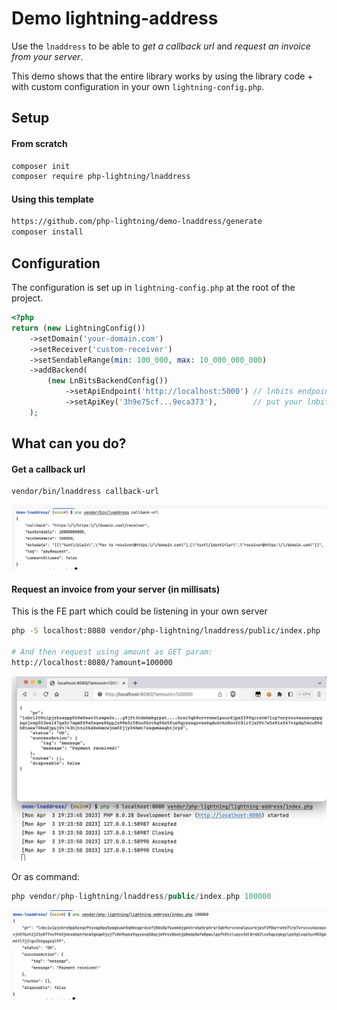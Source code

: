 #  Demo lightning-address


Use the `lnaddress` to be able to *get a callback url* and *request an invoice from your server*.

This demo shows that the entire library works by using the library code + with custom configuration in your own `lightning-config.php`.

## Setup

#### From scratch

```bash
composer init
composer require php-lightning/lnaddress
```

#### Using this template

```bash
https://github.com/php-lightning/demo-lnaddress/generate
composer install
```

## Configuration

The configuration is set up in `lightning-config.php` at the root of the project.

```php
<?php
return (new LightningConfig())
    ->setDomain('your-domain.com')
    ->setReceiver('custom-receiver')
    ->setSendableRange(min: 100_000, max: 10_000_000_000)
    ->addBackend(
        (new LnBitsBackendConfig())
            ->setApiEndpoint('http://localhost:5000') // lnbits endpoint : protocol://host:port
            ->setApiKey('3h9e75cf...9eca373'),        // put your lnbits read key here
    );
```

## What can you do?

#### Get a callback url

```bash
vendor/bin/lnaddress callback-url
```
<img src="images/callback-url.jpg" alt="Get a callback url command example">

#### Request an invoice from your server (in millisats)

This is the FE part which could be listening in your own server

```bash
php -S localhost:8080 vendor/php-lightning/lnaddress/public/index.php

# And then request using amount as GET param:
http://localhost:8080/?amount=100000  
```
<img src="images/index-as-server.jpg" alt="Request an invoice from your server example">

Or as command:
```php
php vendor/php-lightning/lnaddress/public/index.php 100000
```
<img src="images/index-as-command.jpg" alt="Request an invoice using index.php as command example">